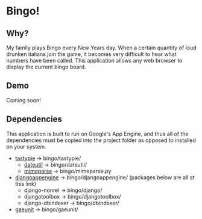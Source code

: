 # Bingo!

## Why?
My family plays Bingo every New Years day.  When a certain quantity of loud drunken italians join the game, it becomes very difficult to hear what numbers have been called.  This application allows any web browser to display the current bingo board.

## Demo
Coming soon!

## Dependencies
This application is built to run on Google's App Engine, and thus all of the dependencies must be copied into the project folder as opposed to installed on your system.

*   [tastypie](https://github.com/toastdriven/django-tastypie) -> bingo/tastypie/
    *   [dateutil](http://niemeyer.net/python-dateutil) -> bingo/dateutil/
    *   [mimeparse](http://code.google.com/p/mimeparse/) -> bingo/mimeparse.py
*   [djangoappengine](http://www.allbuttonspressed.com/projects/djangoappengine#id1) -> bingo/djangoappengine/ (packages below are all at this link)
    *   django-nonrel -> bingo/django/
    *   djangotoolbox -> bingo/djangotoolbox/
    *   django-dbindexer -> bingo/dbindexer/
*   [gaeunit](http://code.google.com/p/gaeunit/) ->  bingo/gaeunit/

